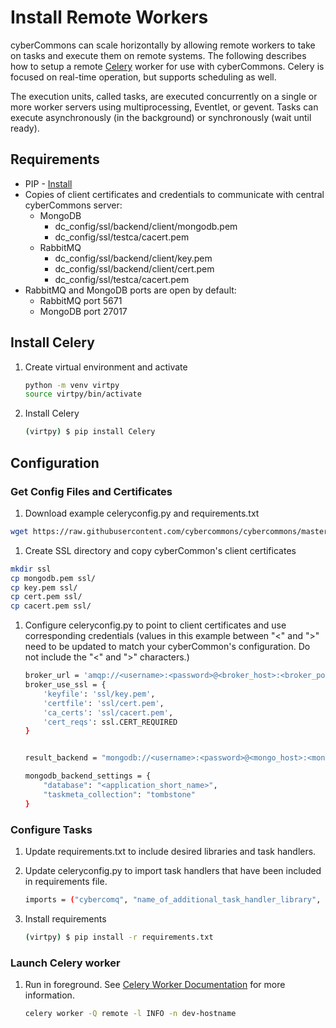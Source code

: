 Install Remote Workers
======================

cyberCommons can scale horizontally by allowing remote workers to take on tasks and execute them on remote systems. The following describes how to setup a remote [Celery](http://www.celeryproject.org/) worker for use with cyberCommons. Celery is focused on real-time operation, but supports scheduling as well.

The execution units, called tasks, are executed concurrently on a single or more worker servers using multiprocessing, Eventlet, or gevent. Tasks can execute asynchronously (in the background) or synchronously (wait until ready).

## Requirements

* PIP - [Install](https://packaging.python.org/install_requirements_linux/#installing-pip-setuptools-wheel-with-linux-package-managers)
* Copies of client certificates and credentials to communicate with central cyberCommons server:
  - MongoDB
    - dc_config/ssl/backend/client/mongodb.pem
    - dc_config/ssl/testca/cacert.pem
  - RabbitMQ
    - dc_config/ssl/backend/client/key.pem
    - dc_config/ssl/backend/client/cert.pem
    - dc_config/ssl/testca/cacert.pem
* RabbitMQ and MongoDB ports are open by default:
  - RabbitMQ port 5671
  - MongoDB port 27017

## Install Celery

1. Create virtual environment and activate

    ```sh
    python -m venv virtpy
    source virtpy/bin/activate
    ```

1. Install Celery
    
    ```sh
    (virtpy) $ pip install Celery
    ```


## Configuration
### Get Config Files and Certificates

1. Download example celeryconfig.py and requirements.txt

  ```sh
  wget https://raw.githubusercontent.com/cybercommons/cybercommons/master/docs/pages/files/celeryconfig.py
  ```

1. Create SSL directory and copy cyberCommon's client certificates

  ```sh
  mkdir ssl
  cp mongodb.pem ssl/
  cp key.pem ssl/
  cp cert.pem ssl/
  cp cacert.pem ssl/
  ```

1. Configure celeryconfig.py to point to client certificates and use corresponding credentials (values in this example between "<" and ">" need to be updated to match your cyberCommon's configuration. Do not include the "<" and ">" characters.)

    ```sh
    broker_url = 'amqp://<username>:<password>@<broker_host>:<broker_port>/<broker_vhost>'
    broker_use_ssl = {
        'keyfile': 'ssl/key.pem',
        'certfile': 'ssl/cert.pem',
        'ca_certs': 'ssl/cacert.pem',
        'cert_reqs': ssl.CERT_REQUIRED
    }


    result_backend = "mongodb://<username>:<password>@<mongo_host>:<mongo_port>/?ssl=true&ssl_ca_certs=ssl/cacert.pem>&ssl_certfile=mongodb.pem>"

    mongodb_backend_settings = {
        "database": "<application_short_name>",
        "taskmeta_collection": "tombstone"
    }
    ```

### Configure Tasks

1. Update requirements.txt to include desired libraries and task handlers.
1. Update celeryconfig.py to import task handlers that have been included in requirements file.
 
    ```sh
    imports = ("cybercomq", "name_of_additional_task_handler_library", )
    ```

1. Install requirements

    ```sh
    (virtpy) $ pip install -r requirements.txt
    ```

### Launch Celery worker

1. Run in foreground. See [Celery Worker Documentation](https://docs.celeryproject.org/en/stable/reference/cli.html#celery-worker) for more information.

    ```sh
    celery worker -Q remote -l INFO -n dev-hostname
    ```
